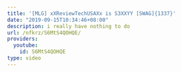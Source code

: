 ```yaml
---
title: '[MLG] xXReviewTechUSAXx is S3XXYY [SWAG]{1337}'
date: "2019-09-15T10:34:46+08:00"
description: i really have nothing to do
url: /nfkrz/S6MtS4QOHQE/
providers:
  youtube:
    id: S6MtS4QOHQE
type: video
---
```

